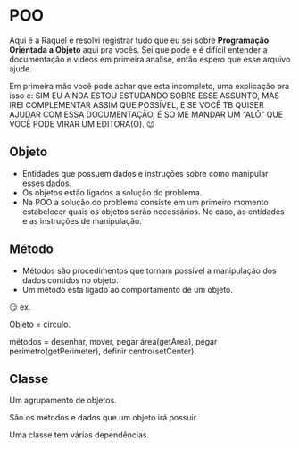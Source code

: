 # POO

Aqui é a Raquel e resolvi registrar tudo que eu sei sobre **Programação Orientada a Objeto** aqui pra vocês. Sei que pode e é difícil entender a documentação e videos em primeira analise, então espero que esse arquivo ajude.

Em primeira mão você pode achar que esta incompleto, uma explicação pra isso é: SIM EU AINDA ESTOU ESTUDANDO SOBRE ESSE ASSUNTO, MAS IREI COMPLEMENTAR ASSIM QUE POSSÍVEL,  E SE VOCÊ TB QUISER AJUDAR COM ESSA DOCUMENTAÇÃO, É SO ME MANDAR UM “ALÔ” QUE VOCÊ PODE VIRAR UM EDITORA(O). 😉

## Objeto

- Entidades que possuem dados e instruções sobre como manipular esses dados.
- Os objetos estão ligados a solução do problema.
- Na POO a solução do problema consiste em um primeiro momento estabelecer quais os objetos serão necessários. No caso, as entidades e as instruções de manipulação.

## Método

- Métodos são procedimentos que tornam possível a manipulação dos dados contidos no objeto.
- Um método esta ligado ao comportamento de  um objeto.

😏 ex. 

Objeto = circulo.

métodos = desenhar, mover, pegar área(getArea), pegar perímetro(getPerimeter), definir centro(setCenter).

## Classe

Um agrupamento de objetos.

São os métodos e dados que um objeto irá possuir. 

Uma classe tem várias dependências.